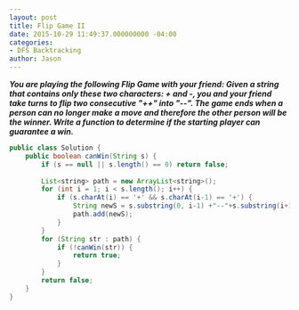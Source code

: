 ```yaml
---
layout: post
title: Flip Game II
date: 2015-10-29 11:49:37.000000000 -04:00
categories:
- DFS Backtracking
author: Jason
---
```

<p><strong><em>You are playing the following Flip Game with your friend: Given a string that contains only these two characters: + and -, you and your friend take turns to flip two consecutive "++" into "--". The game ends when a person can no longer make a move and therefore the other person will be the winner. Write a function to determine if the starting player can guarantee a win.</em></strong></p>

``` java
public class Solution {
    public boolean canWin(String s) {
        if (s == null || s.length() == 0) return false;
        
        List<string> path = new ArrayList<string>();
        for (int i = 1; i < s.length(); i++) {
            if (s.charAt(i) == '+' && s.charAt(i-1) == '+') {
                String newS = s.substring(0, i-1) +"--"+s.substring(i+1);
                path.add(newS);
            }
        }
        for (String str : path) {
            if (!canWin(str)) {
                return true;
            }
        }
        return false;
    }
}
```

